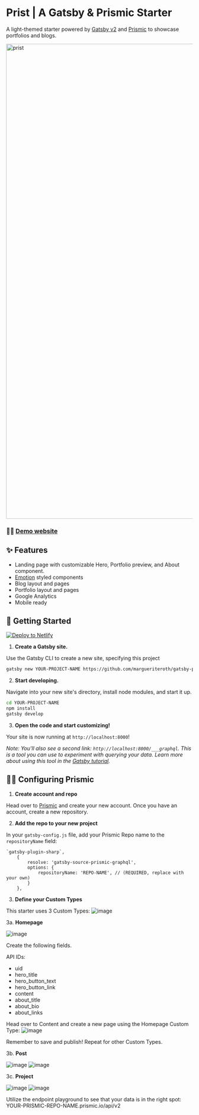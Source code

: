# Prist | A Gatsby & Prismic Starter

A light-themed starter powered by [Gatsby v2](https://www.gatsbyjs.org) and [Prismic](https://prismic.io/) to showcase portfolios and blogs.

<img width="1280" alt="prist" src="https://user-images.githubusercontent.com/5288685/63654882-51787e00-c746-11e9-9e9e-2ab823129d93.png">


### 👩‍💻 [Demo website](http://prist.marguerite.io)

## ✨ Features

- Landing page with customizable Hero, Portfolio preview, and About component.
- [Emotion](https://emotion.sh/docs/styled) styled components
- Blog layout and pages
- Portfolio layout and pages
- Google Analytics
- Mobile ready

## 🚀 Getting Started

[![Deploy to Netlify](https://www.netlify.com/img/deploy/button.svg)](https://app.netlify.com/start/deploy?repository=https://github.com/margueriteroth/gatsby-prismic-starter-prist)

1. **Create a Gatsby site.**

Use the Gatsby CLI to create a new site, specifying this project

```sh
gatsby new YOUR-PROJECT-NAME https://github.com/margueriteroth/gatsby-prismic-starter-prist
```

2. **Start developing.**

Navigate into your new site's directory, install node modules, and start it up.

```sh
cd YOUR-PROJECT-NAME
npm install
gatsby develop
```

3. **Open the code and start customizing!**

Your site is now running at `http://localhost:8000`!

_Note: You'll also see a second link: _`http://localhost:8000/___graphql`_. This is a tool you can use to experiment with querying your data. Learn more about using this tool in the [Gatsby tutorial](https://www.gatsbyjs.org/tutorial/part-five/#introducing-graphiql)._


## 👩‍🎤 Configuring Prismic

1. **Create account and repo**

Head over to [Prismic](https://prismic.io/signup) and create your new account. Once you have an account, create a new repository.

2. **Add the repo to your new project**

In your `gatsby-config.js` file, add your Prismic Repo name to the `repositoryName` field:

```
`gatsby-plugin-sharp`,
    {
        resolve: 'gatsby-source-prismic-graphql',
        options: {
            repositoryName: 'REPO-NAME', // (REQUIRED, replace with your own)
        }
    },
```
3. **Define your Custom Types**

This starter uses 3 Custom Types:
![image](https://user-images.githubusercontent.com/5288685/62646196-c01ea480-b91b-11e9-8d30-d9fbf8d1df36.png)


3a. **Homepage**

![image](https://user-images.githubusercontent.com/5288685/62645556-741f3000-b91a-11e9-9b5b-e29288a4cd92.png)

Create the following fields.

API IDs:
* uid
* hero_title
* hero_button_text
* hero_button_link
* content
* about_title
* about_bio
* about_links

Head over to Content and create a new page using the Homepage Custom Type:
![image](https://user-images.githubusercontent.com/5288685/62645767-e4c64c80-b91a-11e9-8baf-c1ead93a9b5f.png)

Remember to save and publish! Repeat for other Custom Types.

3b. **Post**

![image](https://user-images.githubusercontent.com/5288685/62645940-3b338b00-b91b-11e9-9684-9ca5b98882a7.png)
![image](https://user-images.githubusercontent.com/5288685/62645970-4d152e00-b91b-11e9-89db-b2b0ac4e26a1.png)


3c. **Project**

![image](https://user-images.githubusercontent.com/5288685/62646080-8188ea00-b91b-11e9-8f61-2227581c0ee4.png)
![image](https://user-images.githubusercontent.com/5288685/62646133-9b2a3180-b91b-11e9-9a88-c0c9eef4bbcf.png)

Utilize the endpoint playground to see that your data is in the right spot: YOUR-PRISMIC-REPO-NAME.prismic.io/api/v2
